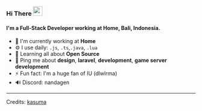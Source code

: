 ### Hi There  <img src="https://media.giphy.com/media/hvRJCLFzcasrR4ia7z/giphy.gif" width="25" height="25">

#### I'm a Full-Stack Developer working at Home, Bali, Indonesia.

- 🏢 I'm currently working at **Home**
- ⚙️ I use daily: `.js`, `.ts`,`.java`, `.lua`
- 🌱 Learning all about **Open Source**
- 💬 Ping me about **design**, **laravel**, **development**, **game server development**
- ⚡️ Fun fact: I'm a huge fan of IU (dlwlrma)
- 🔊 Discord: nandagen

-----
Credits: [kasuma](https://github.com/kasumabalidps)
